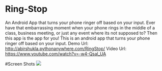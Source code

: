 # Ring-Stop
An Android App that turns your phone ringer off based on your input.
Ever have that embarrassing moment when your phone rings in the middle 
of a class, business meeting, or just any event where its not supposed to? 
Then this app is the app for you! This is an android app that turns your 
phone ringer off based on your input.
Demo Url: http://abirshukla.pythonanywhere.com/RingStop/
Video Url: https://www.youtube.com/watch?v=-w4-Qsal_UA

#Screen Shots
<img src="http://abirshukla.pythonanywhere.com/static/ringhome.png"/>
